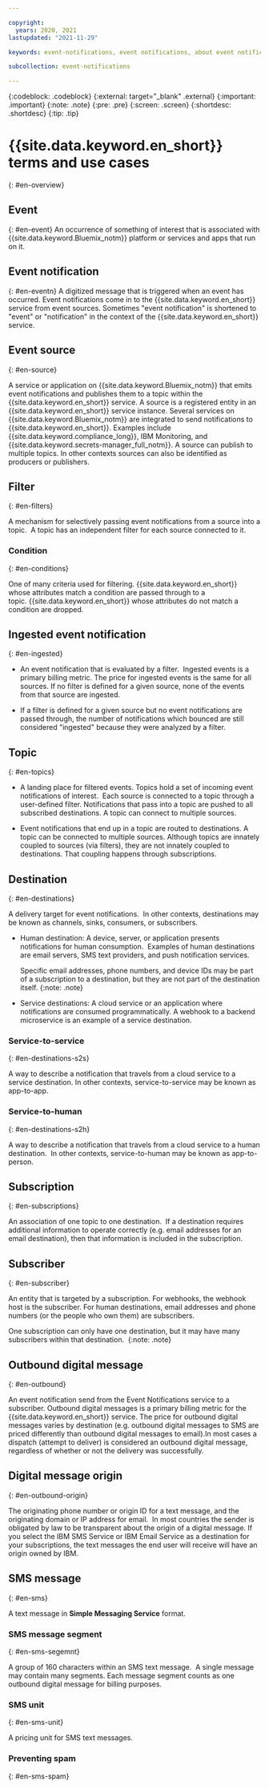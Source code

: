 ```yaml
---

copyright:
  years: 2020, 2021
lastupdated: "2021-11-29"

keywords: event-notifications, event notifications, about event notifications

subcollection: event-notifications

---
```


{:codeblock: .codeblock}
{:external: target="_blank" .external}
{:important: .important}
{:note: .note}
{:pre: .pre}
{:screen: .screen}
{:shortdesc: .shortdesc}
{:tip: .tip}


# {{site.data.keyword.en_short}} terms and use cases
{: #en-overview}



## Event
{: #en-event}
An occurrence of something of interest that is associated with {{site.data.keyword.Bluemix_notm}} platform or services and apps that run on it.  

## Event notification
{: #en-eventn}
A digitized message that is triggered when an event has occurred. Event notifications come in to the {{site.data.keyword.en_short}} service from event sources. Sometimes "event notification" is shortened to "event" or "notification" in the context of the {{site.data.keyword.en_short}} service.

## Event source
{: #en-source}

A service or application on {{site.data.keyword.Bluemix_notm}} that emits event notifications and publishes them to a topic within the {{site.data.keyword.en_short}} service. A source is a registered entity in an {{site.data.keyword.en_short}} service instance. Several services on {{site.data.keyword.Bluemix_notm}} are integrated to send notifications to {{site.data.keyword.en_short}}.
Examples include {{site.data.keyword.compliance_long}}, IBM Monitoring, and {{site.data.keyword.secrets-manager_full_notm}}. A source can publish to multiple topics. In other contexts sources can also be identified as producers or publishers.

## Filter
{: #en-filters}

A mechanism for selectively passing event notifications from a source into a topic.  A topic has an independent filter for each source connected to it. 

### Condition
{: #en-conditions}

One of many criteria used for filtering. {{site.data.keyword.en_short}} whose attributes match a condition are passed through to a topic. {{site.data.keyword.en_short}} whose attributes do not match a condition are dropped.

## Ingested event notification
{: #en-ingested}

- An event notification that is evaluated by a filter.  Ingested events is a primary billing metric. The price for ingested events is the same for all sources. If no filter is defined for a given source, none of the events from that source are ingested. 

- If a filter is defined for a given source but no event notifications are passed through, the number of notifications which bounced are still considered "ingested" because they were analyzed by a filter. 

## Topic
{: #en-topics}

- A landing place for filtered events. Topics hold a set of incoming event notifications of interest.  Each source is connected to a topic through a user-defined filter. Notifications that pass into a topic are pushed to all subscribed destinations. A topic can connect to multiple sources. 

-  Event notifications that end up in a topic are routed to destinations. A topic can be connected to multiple sources. Although topics are innately coupled to sources (via filters), they are not innately coupled to destinations. That coupling happens through subscriptions.

## Destination
{: #en-destinations}

A delivery target for event notifications.  In other contexts, destinations may be known as channels, sinks, consumers, or subscribers.

- Human destination: A device, server, or application presents notifications for human consumption.  Examples of human destinations are email servers, SMS text providers, and push notification services. 

   Specific email addresses, phone numbers, and device IDs may be part of a subscription to a destination, but they are not part of the destination itself.
   {:note: .note}
- Service destinations: A cloud service or an application where notifications are consumed programmatically. A webhook to a backend microservice is an example of a service destination.

### Service-to-service 
{: #en-destinations-s2s}

A way to describe a notification that travels from a cloud service to a service destination. In other contexts, service-to-service may be known as app-to-app.

### Service-to-human
{: #en-destinations-s2h}

A way to describe a notification that travels from a cloud service to a human destination.  In other contexts, service-to-human may be known as app-to-person.

## Subscription
{: #en-subscriptions}

An association of one topic to one destination.  If a destination requires additional information to operate correctly (e.g. email addresses for an email destination), then that information is included in the subscription.

## Subscriber
{: #en-subscriber}

An entity that is targeted by a subscription. For webhooks, the webhook host is the subscriber. For human destinations, email addresses and phone numbers (or the people who own them) are subscribers.

One subscription can only have one destination, but it may have many subscribers within that destination. 
{:note: .note}

## Outbound digital message
{: #en-outbound}

An event notification send from the Event Notifications service to a subscriber. Outbound digital messages is a primary billing metric for the {{site.data.keyword.en_short}} service. The price for outbound digital messages varies by destination (e.g. outbound digital messages to SMS are priced differently than outbound digital messages to email).In most cases a dispatch (attempt to deliver) is considered an outbound digital message, regardless of whether or not the delivery was successfully.

## Digital message origin
{: #en-outbound-origin}

The originating phone number or origin ID for a text message, and the originating domain or IP address for email.  In most countries the sender is obligated by law to be transparent about the origin of a digital message. If you select the IBM SMS Service or IBM Email Service as a destination for your subscriptions, the text messages the end user will receive will have an origin owned by IBM.   

## SMS message
{: #en-sms}

A text message in **Simple Messaging Service** format.

### SMS message segment
{: #en-sms-segemnt}

A group of 160 characters within an SMS text message.  A single message may contain many segments. Each message segment counts as one outbound digital message for billing purposes.

### SMS unit
{: #en-sms-unit}

A pricing unit for SMS text messages.

### Preventing spam
{: #en-sms-spam}

